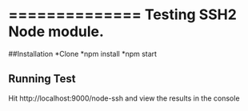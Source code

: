 ==============
Testing SSH2 Node module.
=============

##Installation
*Clone
*npm install
*npm start

## Running Test
Hit http://localhost:9000/node-ssh and view the results in the console

